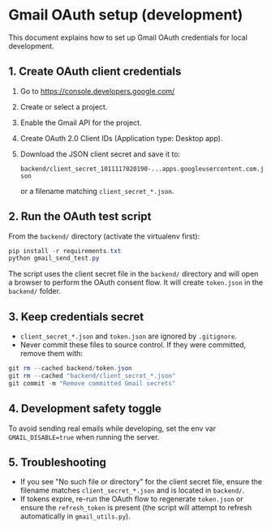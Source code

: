 # Gmail OAuth setup (development)

This document explains how to set up Gmail OAuth credentials for local development.

## 1. Create OAuth client credentials
1. Go to https://console.developers.google.com/
2. Create or select a project.
3. Enable the Gmail API for the project.
4. Create OAuth 2.0 Client IDs (Application type: Desktop app).
5. Download the JSON client secret and save it to:

   `backend/client_secret_1011117020190-...apps.googleusercontent.com.json`

   or a filename matching `client_secret_*.json`.

## 2. Run the OAuth test script
From the `backend/` directory (activate the virtualenv first):

```powershell
pip install -r requirements.txt
python gmail_send_test.py
```

The script uses the client secret file in the `backend/` directory and will open a browser to perform the OAuth consent flow. It will create `token.json` in the `backend/` folder.

## 3. Keep credentials secret
- `client_secret_*.json` and `token.json` are ignored by `.gitignore`.
- Never commit these files to source control. If they were committed, remove them with:

```powershell
git rm --cached backend/token.json
git rm --cached "backend/client_secret_*.json"
git commit -m "Remove committed Gmail secrets"
```

## 4. Development safety toggle
To avoid sending real emails while developing, set the env var `GMAIL_DISABLE=true` when running the server.

## 5. Troubleshooting
- If you see "No such file or directory" for the client secret file, ensure the filename matches `client_secret_*.json` and is located in `backend/`.
- If tokens expire, re-run the OAuth flow to regenerate `token.json` or ensure the `refresh_token` is present (the script will attempt to refresh automatically in `gmail_utils.py`).
